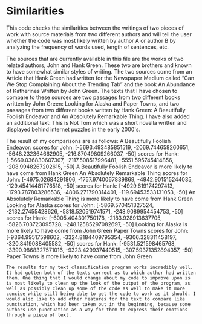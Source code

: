 # Similarities
This code checks the similarities between the writings of two pieces of work with source materials from two different authors and will tell the user whether the code was most likely written by author A or author B by analyzing the frequency of words used, length of sentences, etc.

The sources that are currently available in this file are the works of two related authors, John and Hank Green. These two are brothers and known to have somewhat similar styles of writing. The two sources come from an Article that Hank Green had written for the Newspaper Medium called “Can We Stop Complaining About the Trending Tab” and the book An Abundance of Katherines Written by John Green. The texts that I have chosen to compare to these sources are two passages from two different books written by John Green: Looking for Alaska and Paper Towns, and two passages from two different books written by Hank Green: A Beautifully Foolish Endeavor and An Absolutely Remarkable Thing. I have also added an additional text: This is Not Tom which was a short novella written and displayed behind internet puzzles in the early 2000's. 

The result of my comparisons are as follows:
A Beautifully Foolish Endeavor: 
scores for John: [-5693.493485851519, -2069.744658260651, -5648.232364662905, -216.87049809266037, -50]
scores for Hank: [-5669.036830607307, -2117.508517996481, -5551.595745414856, -208.9948267202615, -50]
A Beautifully Foolish Endeavor is more likely to have come from Hank Green
An Absolutely Remarkable Thing
scores for John: [-4975.02684291806, -1757.9740067839869, -4942.901515244035, -129.45414481776518, -50]
scores for Hank: [-4929.619174297413, -1793.787803286536, -4806.271790314401, -119.69453533131053, -50]
An Absolutely Remarkable Thing is more likely to have come from Hank Green
Looking for Alaska
scores for John: [-5869.570451327524, -2132.27455428626, -5818.520519741571, -248.9089954454753, -50]
scores for Hank: [-6005.404301750178, -2183.928913637705, -5826.703723095728, -248.12585297082697, -50]
Looking for Alaska is more likely to have come from John Green
Paper Towns
scores for John: [-9364.99517598602, -3324.8184409795354, -9306.328311458197, -320.8419088405582, -50]
scores for Hank: [-9531.521598465768, -3390.9868327571016, -9323.429937440515, -307.59371352894357, -50]
Paper Towns is more likely to have come from John Green

	The results for my text classification program works incredibly well. It had gotten both of the texts correct as to which author had written them. One thing that I would change about my code to improve upon is is most likely to clean up the look of the output of the program, as well as possibly clean up some of the code as well to make it more concise while still being able to get the code to work as it should. I would also like to add other features for the text to compare like punctuation, which had been taken out in the beginning, because some authors use punctuation as a way for them to express their emotions through a piece of text. 
